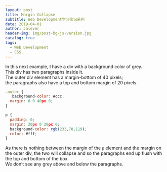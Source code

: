 ```yaml
---
layout: post
title: Margin Collapse
subtitle: Web Development学习笔记系列
date: 2019-04-01
author: Jalever
header-img: img/post-bg-js-version.jpg
catalog: true
tags:
  - Web Development
  - CSS
---
```


In this next example, I have a div with a background color of grey.<br>
This div has two paragraphs inside it. <br>
The outer div element has a margin-bottom of 40 pixels; <br>
the paragraphs also have a top and bottom margin of 20 pixels.

```javascript
.outer {
   background-color: #ccc;
  margin: 0 0 40px 0;
}

p {
  padding: 0;
  margin: 20px 0 20px 0;
  background-color: rgb(233,78,119);
  color: #fff;
}
```

As there is nothing between the margin of the `p` element and the margin on the outer div, the two will collapse and so the paragraphs end up flush with the top and bottom of the box. <br>
We don’t see any grey above and below the paragraphs.

